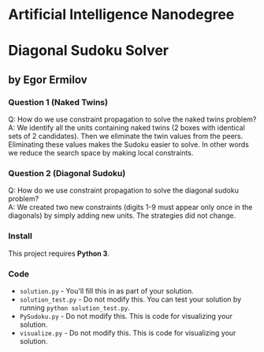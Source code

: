 # Artificial Intelligence Nanodegree
# Diagonal Sudoku Solver
## by Egor Ermilov

### Question 1 (Naked Twins)
Q: How do we use constraint propagation to solve the naked twins problem?  
A: We identify all the units containing naked twins (2 boxes with identical sets of 2 candidates). Then we eliminate the twin values from the peers. Eliminating these values makes the Sudoku easier to solve. In other words we reduce the search space by making local constraints. 

### Question 2 (Diagonal Sudoku)
Q: How do we use constraint propagation to solve the diagonal sudoku problem?  
A: We created two new constraints (digits 1-9 must appear only once in the diagonals) by simply adding new units. The strategies did not change.

### Install

This project requires **Python 3**.

### Code

* `solution.py` - You'll fill this in as part of your solution.
* `solution_test.py` - Do not modify this. You can test your solution by running `python solution_test.py`.
* `PySudoku.py` - Do not modify this. This is code for visualizing your solution.
* `visualize.py` - Do not modify this. This is code for visualizing your solution.


